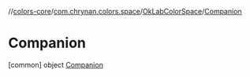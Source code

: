 //[colors-core](../../../../index.md)/[com.chrynan.colors.space](../../index.md)/[OkLabColorSpace](../index.md)/[Companion](index.md)



# Companion  
 [common] object [Companion](index.md)   

